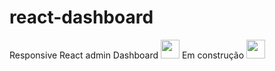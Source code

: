 # react-dashboard
Responsive React admin Dashboard 
  <img width="30px" margin="0px" src="https://emojis.slackmojis.com/emojis/images/1643509243/41425/working.png?1643509243">  Em construção <img width="30px" margin="0px" src="https://emojis.slackmojis.com/emojis/images/1643509243/41425/working.png?1643509243">

  <!-- 13:52 -->
